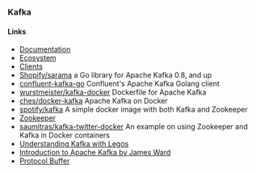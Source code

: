 ### Kafka

#### Links

- [Documentation](https://kafka.apache.org/documentation/)
- [Ecosystem](https://cwiki.apache.org/confluence/display/KAFKA/Ecosystem)
- [Clients](https://cwiki.apache.org/confluence/display/KAFKA/Clients)
- [Shopify/sarama](https://github.com/Shopify/sarama) a Go library for Apache Kafka 0.8, and up
- [confluent-kafka-go](https://github.com/confluentinc/confluent-kafka-go) Confluent's Apache Kafka Golang client
- [wurstmeister/kafka-docker](https://github.com/wurstmeister/kafka-docker) Dockerfile for Apache Kafka
- [ches/docker-kafka](https://github.com/ches/docker-kafka) Apache Kafka on Docker
- [spotify/kafka](https://hub.docker.com/r/spotify/kafka/) A simple docker image with both Kafka and Zookeeper
- [Zookeeper](https://hub.docker.com/_/zookeeper/)
- [saumitras/kafka-twitter-docker](https://github.com/saumitras/kafka-twitter-docker/blob/master/docker-compose.yml) An example on using Zookeeper and Kafka in Docker containers
- [Understanding Kafka with Legos](https://www.youtube.com/watch?v=Q5wOegcVa8E)
- [Introduction to Apache Kafka by James Ward](https://www.youtube.com/watch?v=UEg40Te8pnE)
- [Protocol Buffer](https://developers.google.com/protocol-buffers/docs/gotutorial)
